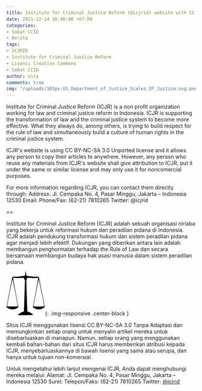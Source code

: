 ```yaml
---
title: Institute for Criminal Justice Reform (@icjrid) website with CC license
date: 2011-12-14 16:46:00 +07:00
categories:
- Sobat CCID
- Berita
tags:
- ICJRID
- Institute for Criminal Justice Reform
- Lisensi Creative Commons
- Sobat CCID
author: nita
comments: true
img: "/uploads/103px-US_Department_of_Justice_Scales_Of_Justice.svg.png"
---
```


Institute for Criminal Justice Reform (ICJR) is a non profit organization working for law and criminal justice reform in Indonesia. ICJR is supporting the transformation of law and the criminal justice system to become more effective. What they always do, among others, is trying to build respect for the rule of law and simultaneously build a culture of human rights in the criminal justice system.

ICJR's website is using CC BY-NC-SA 3.0 Unported license and it allows any person to copy their articles to anywhere. However, any person who reuse any materials from ICJR's website shall give attribution to ICJR, put it under the same or similar license and may only use it for noncomercial purposes.

For more information regarding ICJR, you can contact them directly through:
Address: Jl. Cempaka No. 4,  Pasar Minggu, Jakarta – Indonesia 12530
Email: 
Phone/Fax: (62-21) 7810265
Twitter: @icjrid

==

Institute for Criminal Justice Reform (ICJR) adalah sebuah organisasi nirlaba yang bekerja untuk reformasi hukum dan peradilan pidana di Indonesia. ICJR adalah pendukung transformasi hukum dan sistem peradilan pidana agar menjadi lebih efektif. Dukungan yang diberikan antara lain adalah membangun penghormatan terhadap the Rule of Law dan secara bersamaan membangun budaya hak asasi manusia dalam sistem peradilan pidana.

![103px-US_Department_of_Justice_Scales_Of_Justice.svg.png](/uploads/103px-US_Department_of_Justice_Scales_Of_Justice.svg.png){: .img-responsive .center-block }

Situs ICJR menggunakan lisensi CC BY-NC-SA 3.0 Tanpa Adaptasi dan memungkinkan setiap orang untuk menyalin artikel mereka untuk disebarluaskan di manapun. Namun, setiap orang yang menggunakan kembali bahan-bahan dari situs ICJR harus memberikan atribusi kepada ICJR, menyebarluaskannya di bawah lisensi yang sama atau serupa, dan hanya untuk tujuan non-komersial.

Untuk mengetahui lebih lanjut mengenai ICJR, Anda dapat menghubungi mereka melalui:
Alamat: Jl. Cempaka No. 4,  Pasar Minggu, Jakarta – Indonesia 12530
Surel: 
Telepon/Faks: (62-21) 7810265
Twitter: [@icjrid](http://twitter.com/#!/icjrid)
